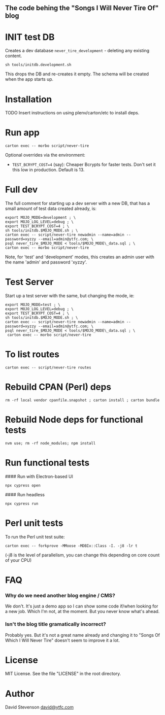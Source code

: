 The code behing the "Songs I Will Never Tire Of" blog
-----------------------------------------------------

INIT test DB
============

Creates a dev database `never_tire_development` - deleting any existing content.

`sh tools/initdb.development.sh`

This drops the DB and re-creates it empty. The schema will be created when the app starts up.

Installation
============

TODO Insert instructions on using plenv/carton/etc to install deps.

Run app
=======

`carton exec -- morbo script/never-tire`

Optional overrides via the environment:

 * `TEST_BCRYPT_COST=4` (say): Cheaper Bcrypts for faster tests. Don't set it this low in production. Default is 13.


Full dev
========

The full comment for starting up a dev server with a new DB, that has a small amount of test data created already, is:

```
export MOJO_MODE=development ; \
export MOJO_LOG_LEVEL=debug ; \
export TEST_BCRYPT_COST=4 ; \
sh tools/initdb.$MOJO_MODE.sh ; \
carton exec -- script/never-tire newadmin --name=admin --password=xyzzy --email=admin@ytfc.com; \
psql never_tire_$MOJO_MODE < tools/$MOJO_MODE\_data.sql ; \
carton exec -- morbo script/never-tire
```

Note, for 'test' and 'development' modes, this creates an admin user with the name 'admin' and password 'xyzzy'.

Test Server
===========

Start up a test server with the same, but changing the mode, ie:

```
export MOJO_MODE=test ; \
export MOJO_LOG_LEVEL=debug ; \
export TEST_BCRYPT_COST=4 ; \
sh tools/initdb.$MOJO_MODE.sh ; \
carton exec -- script/never-tire newadmin --name=admin --password=xyzzy --email=admin@ytfc.com; \
psql never_tire_$MOJO_MODE < tools/$MOJO_MODE\_data.sql ; \
 carton exec -- morbo script/never-tire
```

To list routes
==============

`carton exec -- script/never-tire routes`

Rebuild CPAN (Perl) deps
========================

`rm -rf local vendor cpanfile.snapshot ; carton install ; carton bundle`

Rebuild Node deps for functional tests
======================================

`nvm use; rm -rf node_modules; npm install`

Run functional tests
====================

#### Run with Electron-based UI

`npx cypress open`

#### Run headless

`npx cypress run`


Perl unit tests
===============

To run the Perl unit test suite:

`carton exec -- forkprove -MMoose -MDBIx::Class -I. -j8 -lr t`

(-j8 is the level of parallelism, you can change this depending on core count of your CPU)


FAQ
===

### Why do we need another blog engine / CMS?

We don't. It's just a demo app so I can show some code if/when looking for a new job. Which I'm not, at the moment. But you never know what's ahead.

### Isn't the blog title gramatically incorrect?

Probably yes. But it's not a great name already and changing it to "Songs Of Which I Will Never Tire" doesn't seem to improve it a lot.

License
=======

MIT License.  See the file "LICENSE" in the root directory.

Author
======

David Stevenson david@ytfc.com
